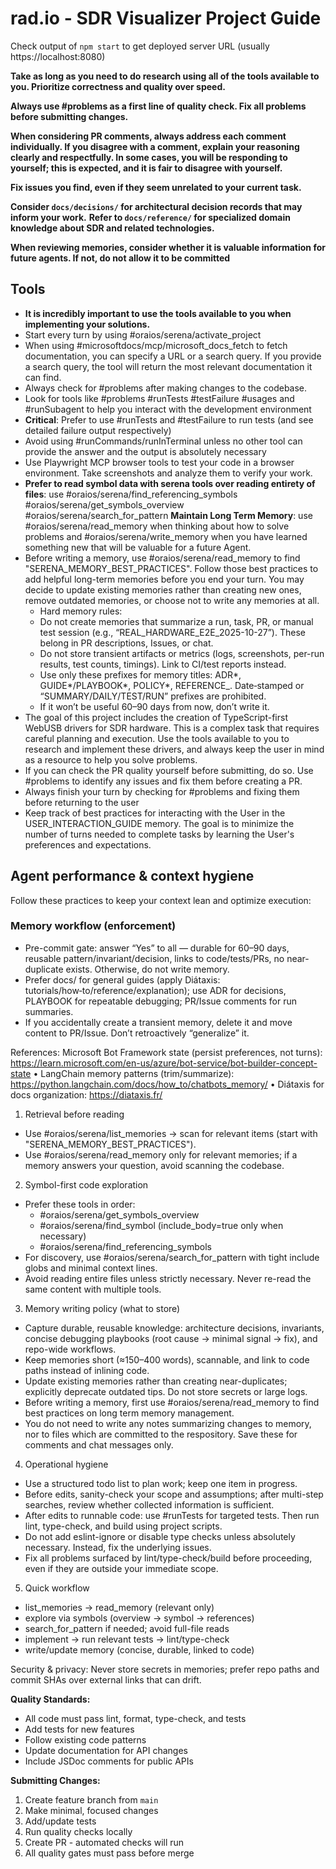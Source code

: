 # rad.io - SDR Visualizer Project Guide

Check output of `npm start` to get deployed server URL (usually https://localhost:8080)

**Take as long as you need to do research using all of the tools available to you. Prioritize correctness and quality over speed.**

**Always use #problems as a first line of quality check. Fix all problems before submitting changes.**

**When considering PR comments, always address each comment individually. If you disagree with a comment, explain your reasoning clearly and respectfully. In some cases, you will be responding to yourself; this is expected, and it is fair to disagree with yourself.**

**Fix issues you find, even if they seem unrelated to your current task.**

**Consider `docs/decisions/` for architectural decision records that may inform your work.**
**Refer to `docs/reference/` for specialized domain knowledge about SDR and related technologies.**

**When reviewing memories, consider whether it is valuable information for future agents. If not, do not allow it to be committed**

## Tools

- **It is incredibly important to use the tools available to you when implementing your solutions.**
- Start every turn by using #oraios/serena/activate_project
- When using #microsoftdocs/mcp/microsoft_docs_fetch to fetch documentation, you can specify a URL or a search query. If you provide a search query, the tool will return the most relevant documentation it can find.
- Always check for #problems after making changes to the codebase.
- Look for tools like #problems #runTests #testFailure #usages and #runSubagent to help you interact with the development environment
- **Critical**: Prefer to use #runTests and #testFailure to run tests (and see detailed failure output respectively)
- Avoid using #runCommands/runInTerminal unless no other tool can provide the answer and the output is absolutely necessary
- Use Playwright MCP browser tools to test your code in a browser environment. Take screenshots and analyze them to verify your work.
- **Prefer to read symbol data with serena tools over reading entirety of files**: use #oraios/serena/find_referencing_symbols #oraios/serena/get_symbols_overview #oraios/serena/search_for_pattern
  **Maintain Long Term Memory**: use #oraios/serena/read_memory when thinking about how to solve problems and #oraios/serena/write_memory when you have learned something new that will be valuable for a future Agent.
- Before writing a memory, use #oraios/serena/read_memory to find "SERENA_MEMORY_BEST_PRACTICES". Follow those best practices to add helpful long-term memories before you end your turn. You may decide to update existing memories rather than creating new ones, remove outdated memories, or choose not to write any memories at all.
  - Hard memory rules:
  - Do not create memories that summarize a run, task, PR, or manual test session (e.g., “REAL_HARDWARE_E2E_2025-10-27”). These belong in PR descriptions, Issues, or chat.
  - Do not store transient artifacts or metrics (logs, screenshots, per-run results, test counts, timings). Link to CI/test reports instead.
  - Use only these prefixes for memory titles: ADR*, GUIDE*/PLAYBOOK*, POLICY*, REFERENCE\_. Date‑stamped or “SUMMARY/DAILY/TEST/RUN” prefixes are prohibited.
  - If it won’t be useful 60–90 days from now, don’t write it.
- The goal of this project includes the creation of TypeScript-first WebUSB drivers for SDR hardware. This is a complex task that requires careful planning and execution. Use the tools available to you to research and implement these drivers, and always keep the user in mind as a resource to help you solve problems.
- If you can check the PR quality yourself before submitting, do so. Use #problems to identify any issues and fix them before creating a PR.
- Always finish your turn by checking for #problems and fixing them before returning to the user
- Keep track of best practices for interacting with the User in the USER_INTERACTION_GUIDE memory. The goal is to minimize the number of turns needed to complete tasks by learning the User's preferences and expectations.

## Agent performance & context hygiene

Follow these practices to keep your context lean and optimize execution:

### Memory workflow (enforcement)

- Pre-commit gate: answer “Yes” to all — durable for 60–90 days, reusable pattern/invariant/decision, links to code/tests/PRs, no near-duplicate exists. Otherwise, do not write memory.
- Prefer docs/ for general guides (apply Diátaxis: tutorials/how‑to/reference/explanation); use ADR for decisions, PLAYBOOK for repeatable debugging; PR/Issue comments for run summaries.
- If you accidentally create a transient memory, delete it and move content to PR/Issue. Don’t retroactively “generalize” it.

References: Microsoft Bot Framework state (persist preferences, not turns): https://learn.microsoft.com/en-us/azure/bot-service/bot-builder-concept-state • LangChain memory patterns (trim/summarize): https://python.langchain.com/docs/how_to/chatbots_memory/ • Diátaxis for docs organization: https://diataxis.fr/

1. Retrieval before reading

- Use #oraios/serena/list_memories → scan for relevant items (start with "SERENA_MEMORY_BEST_PRACTICES").
- Use #oraios/serena/read_memory only for relevant memories; if a memory answers your question, avoid scanning the codebase.

2. Symbol-first code exploration

- Prefer these tools in order:
  - #oraios/serena/get_symbols_overview
  - #oraios/serena/find_symbol (include_body=true only when necessary)
  - #oraios/serena/find_referencing_symbols
- For discovery, use #oraios/serena/search_for_pattern with tight include globs and minimal context lines.
- Avoid reading entire files unless strictly necessary. Never re-read the same content with multiple tools.

3. Memory writing policy (what to store)

- Capture durable, reusable knowledge: architecture decisions, invariants, concise debugging playbooks (root cause → minimal signal → fix), and repo-wide workflows.
- Keep memories short (≈150–400 words), scannable, and link to code paths instead of inlining code.
- Update existing memories rather than creating near-duplicates; explicitly deprecate outdated tips. Do not store secrets or large logs.
- Before writing a memory, first use #oraios/serena/read_memory to find best practices on long term memory management.
- You do not need to write any notes summarizing changes to memory, nor to files which are committed to the respository. Save these for comments and chat messages only.

4. Operational hygiene

- Use a structured todo list to plan work; keep one item in progress.
- Before edits, sanity-check your scope and assumptions; after multi-step searches, review whether collected information is sufficient.
- After edits to runnable code: use #runTests for targeted tests. Then run lint, type-check, and build using project scripts.
- Do not add eslint-ignore or disable type checks unless absolutely necessary. Instead, fix the underlying issues.
- Fix all problems surfaced by lint/type-check/build before proceeding, even if they are outside your immediate scope.

5. Quick workflow

- list_memories → read_memory (relevant only)
- explore via symbols (overview → symbol → references)
- search_for_pattern if needed; avoid full-file reads
- implement → run relevant tests → lint/type-check
- write/update memory (concise, durable, linked to code)

Security & privacy: Never store secrets in memories; prefer repo paths and commit SHAs over external links that can drift.

**Quality Standards:**

- All code must pass lint, format, type-check, and tests
- Add tests for new features
- Follow existing code patterns
- Update documentation for API changes
- Include JSDoc comments for public APIs

**Submitting Changes:**

1. Create feature branch from `main`
2. Make minimal, focused changes
3. Add/update tests
4. Run quality checks locally
5. Create PR - automated checks will run
6. All quality gates must pass before merge
